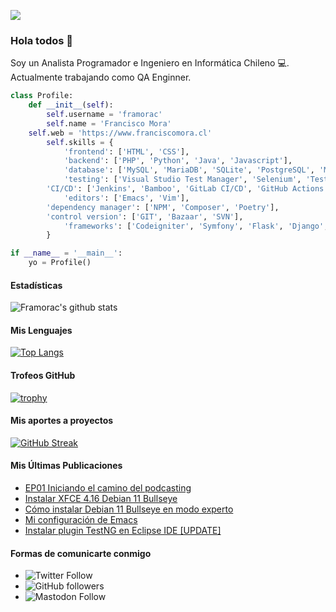 ![](https://komarev.com/ghpvc/?username=framorac&style=flat-square&color=green)
### Hola todos 👋

Soy un Analista Programador e Ingeniero en Informática Chileno 💻. Actualmente trabajando como QA Enginner.

```python
class Profile:
    def __init__(self):
        self.username = 'framorac'
        self.name = 'Francisco Mora'
	self.web = 'https://www.franciscomora.cl'
        self.skills = {
            'frontend': ['HTML', 'CSS'],
            'backend': ['PHP', 'Python', 'Java', 'Javascript'],
            'database': ['MySQL', 'MariaDB', 'SQLite', 'PostgreSQL', 'MongoDB', 'Transact-SQL', 'Oracle'],
            'testing': ['Visual Studio Test Manager', 'Selenium', 'TestLink', 'Mantis', 'ALM', 'Postman', 'SoapUI'],
	    'CI/CD': ['Jenkins', 'Bamboo', 'GitLab CI/CD', 'GitHub Actions', 'Azure Devops'],
            'editors': ['Emacs', 'Vim'],
	    'dependency manager': ['NPM', 'Composer', 'Poetry'],
	    'control version': ['GIT', 'Bazaar', 'SVN'],
            'frameworks': ['Codeigniter', 'Symfony', 'Flask', 'Django', 'JQuery', 'AngularJS', 'TestNG']
        }

if __name__ = '__main__':
    yo = Profile()
```

#### Estadísticas
![Framorac's github stats](https://github-readme-stats.vercel.app/api?username=framorac&show_icons=true&theme=radical)

#### Mis Lenguajes
[![Top Langs](https://github-readme-stats.vercel.app/api/top-langs/?username=framorac&layout=compact&langs_count=8&theme=radical)](https://github.com/anuraghazra/github-readme-stats)

#### Trofeos GitHub
[![trophy](https://github-profile-trophy.vercel.app/?username=framorac&theme=gruvbox)](https://github.com/ryo-ma/github-profile-trophy)

#### Mis aportes a proyectos
[![GitHub Streak](https://github-readme-streak-stats.herokuapp.com/?user=framorac&theme=dark)](https://github.com/DenverCoder1/github-readme-streak-stats)

#### Mis Últimas Publicaciones
<!-- BLOG-POST-LIST:START -->
- [EP01 Iniciando el camino del podcasting](https://www.franciscomora.cl/posts/ep01-iniciando-el-camino/)
- [Instalar XFCE 4.16 Debian 11 Bullseye](https://www.franciscomora.cl/posts/instalar-xfce-4-16-en-debian/)
- [Cómo instalar Debian 11 Bullseye en modo experto](https://www.franciscomora.cl/posts/como-instalar-debian-bullseye-en-modo-experto/)
- [Mi configuración de Emacs](https://www.franciscomora.cl/posts/mi-configuracion-de-emacs/)
- [Instalar plugin TestNG en Eclipse IDE [UPDATE]](https://www.franciscomora.cl/posts/instalar-plugin-testng-en-eclipse-ide/)
<!-- BLOG-POST-LIST:END -->

#### Formas de comunicarte conmigo

* ![Twitter Follow](https://img.shields.io/twitter/follow/framorac?style=social)
* ![GitHub followers](https://img.shields.io/github/followers/framorac?style=social)
* ![Mastodon Follow](https://img.shields.io/mastodon/follow/18644?domain=https%3A%2F%2Fmastodon.la&style=social)

